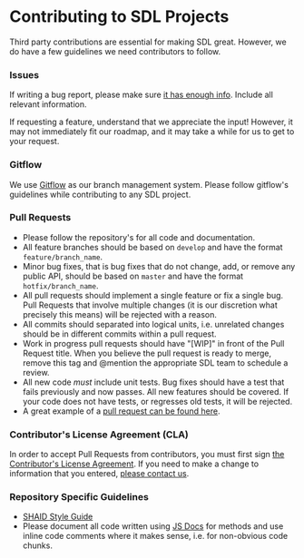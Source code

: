 # Contributing to SDL Projects

Third party contributions are essential for making SDL great. However, we do have a few guidelines we need contributors to follow.

### Issues
If writing a bug report, please make sure <a href="http://yourbugreportneedsmore.info" target="_blank">it has enough info</a>. Include all relevant information.

If requesting a feature, understand that we appreciate the input! However, it may not immediately fit our roadmap, and it may take a while for us to get to your request.

### Gitflow
We use <a href="http://nvie.com/posts/a-successful-git-branching-model/">Gitflow</a> as our branch management system. Please follow gitflow's guidelines while contributing to any SDL project.

### Pull Requests
* Please follow the repository's for all code and documentation.
* All feature branches should be based on `develop` and have the format `feature/branch_name`.
* Minor bug fixes, that is bug fixes that do not change, add, or remove any public API, should be based on `master` and have the format `hotfix/branch_name`.
* All pull requests should implement a single feature or fix a single bug. Pull Requests that involve multiple changes (it is our discretion what precisely this means) will be rejected with a reason.
* All commits should separated into logical units, i.e. unrelated changes should be in different commits within a pull request.
* Work in progress pull requests should have "[WIP]" in front of the Pull Request title. When you believe the pull request is ready to merge, remove this tag and @mention the appropriate SDL team to schedule a review.
* All new code *must* include unit tests. Bug fixes should have a test that fails previously and now passes. All new features should be covered. If your code does not have tests, or regresses old tests, it will be rejected.
* A great example of a <a href="https://github.com/smartdevicelink/SmartDeviceLink-iOS/pull/45" target="_blank">pull request can be found here</a>.

### Contributor's License Agreement (CLA)
In order to accept Pull Requests from contributors, you must first sign [the Contributor's License Agreement](https://docs.google.com/forms/d/1VNR8EUd5b46cQ7uNbCq1fJmnu0askNpUp5dudLKRGpU/viewform). If you need to make a change to information that you entered, [please contact us](mailto:theresa@livio.io).

### Repository Specific Guidelines
  * <a href="https://github.com/smartdevicelink/sdl_shaid/wiki/Style-Guide" target="blank">SHAID Style Guide</a>
  * Please document all code written using [JS Docs](http://usejsdoc.org/) for methods and use inline code comments where it makes sense, i.e. for non-obvious code chunks.
